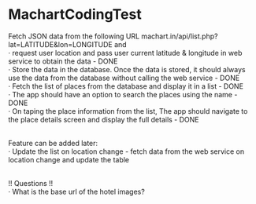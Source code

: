 # MachartCodingTest

Fetch  JSON data from the following URL machart.in/api/list.php?lat=LATITUDE&lon=LONGITUDE and <br />
· request user location and pass user current latitude & longitude in web service to obtain the data - DONE <br />
· Store the data in the database. Once the data is stored, it should always use the data from the database without calling the web service - DONE <br />
· Fetch the list of places from the database and display it in a list - DONE <br />
· The app should have an option to search the places using the name - DONE <br />
· On taping the place information from the list, The app should navigate to the place details screen and display the full details - DONE <br /><br />

Feature can be added later: <br />
· Update the list on location change - fetch data from the web service on location change and update the table <br /><br />

!! Questions !! <br />
· What is the base url of the hotel images?

